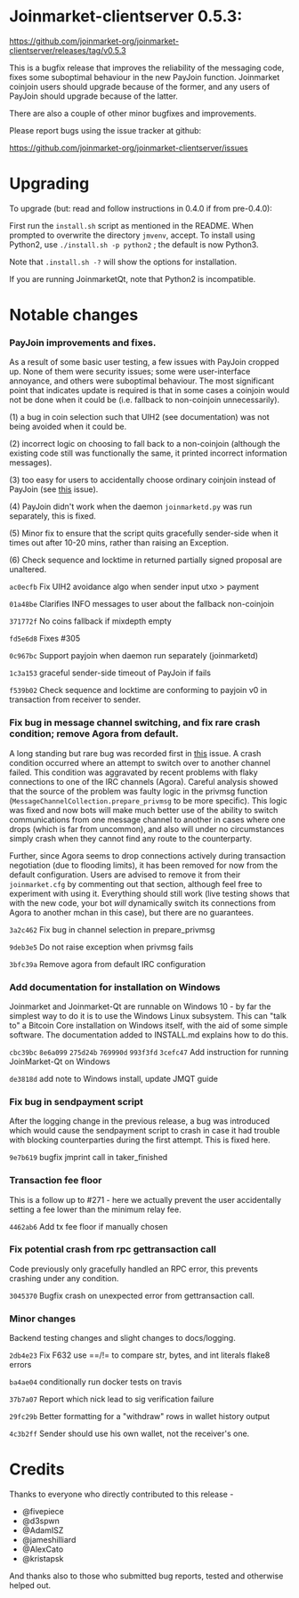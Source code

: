 Joinmarket-clientserver 0.5.3:
=================

<https://github.com/joinmarket-org/joinmarket-clientserver/releases/tag/v0.5.3>

This is a bugfix release that improves the reliability of the messaging code, fixes some suboptimal behaviour in the new PayJoin function.
Joinmarket coinjoin users should upgrade because of the former, and any users of PayJoin should upgrade because of the latter.

There are also a couple of other minor bugfixes and improvements.

Please report bugs using the issue tracker at github:

<https://github.com/joinmarket-org/joinmarket-clientserver/issues>

Upgrading 
=========

To upgrade (but: read and follow instructions in 0.4.0 if from pre-0.4.0):

First run the `install.sh` script as mentioned in the README. When prompted to overwrite the directory `jmvenv`, accept.
To install using Python2, use `./install.sh -p python2` ; the default is now Python3.

Note that `.install.sh -?` will show the options for installation.

If you are running JoinmarketQt, note that Python2 is incompatible.

Notable changes
===============

### PayJoin improvements and fixes.

As a result of some basic user testing, a few issues with PayJoin cropped up. None of them were security issues;
some were user-interface annoyance, and others were suboptimal behaviour. The most significant point that indicates
update is required is that in some cases a coinjoin would not be done when it could be (i.e. fallback to non-coinjoin
unnecessarily).

(1) a bug in coin selection such that UIH2 (see documentation) was not being avoided when it could be.

(2) incorrect logic on choosing to fall back to a non-coinjoin (although the existing code still was functionally the same, it printed incorrect information messages).

(3) too easy for users to accidentally choose ordinary coinjoin instead of PayJoin (see [this](https://github.com/JoinMarket-Org/joinmarket-clientserver/issues/305) issue).

(4) PayJoin didn't work when the daemon `joinmarketd.py` was run separately, this is fixed.

(5) Minor fix to ensure that the script quits gracefully sender-side when it times out after 10-20 mins, rather than raising an Exception.

(6) Check sequence and locktime in returned partially signed proposal are unaltered.

`ac0ecfb` Fix UIH2 avoidance algo when sender input utxo > payment

`01a48be` Clarifies INFO messages to user about the fallback non-coinjoin

`371772f` No coins fallback if mixdepth empty

`fd5e6d8` Fixes #305

`0c967bc` Support payjoin when daemon run separately (joinmarketd)

`1c3a153` graceful sender-side timeout of PayJoin if fails

`f539b02` Check sequence and locktime are conforming to payjoin v0 in transaction from receiver to sender.

### Fix bug in message channel switching, and fix rare crash condition; remove Agora from default.

A long standing but rare bug was recorded first in [this](https://github.com/JoinMarket-Org/joinmarket-clientserver/issues/105) issue.
A crash condition occurred where an attempt to switch over to another channel failed. This condition was aggravated by recent problems with
flaky connections to one of the IRC channels (Agora). Careful analysis showed that the source of the problem was faulty logic in the privmsg
function (`MessageChannelCollection.prepare_privmsg` to be more specific). This logic was fixed and now bots will make much better use of
the ability to switch communications from one message channel to another in cases where one drops (which is far from uncommon), and also will
under no circumstances simply crash when they cannot find any route to the counterparty.

Further, since Agora seems to drop connections actively during transaction negotiation (due to flooding limits), it has been removed for now
from the default configuration. Users are advised to remove it from their `joinmarket.cfg` by commenting out that section, although feel free
to experiment with using it. Everything should still work (live testing shows that with the new code, your bot *will* dynamically switch its
connections from Agora to another mchan in this case), but there are no guarantees.

`3a2c462` Fix bug in channel selection in prepare_privmsg

`9deb3e5` Do not raise exception when privmsg fails

`3bfc39a` Remove agora from default IRC configuration

### Add documentation for installation on Windows

Joinmarket and Joinmarket-Qt are runnable on Windows 10 - by far the simplest way to do it is to
use the Windows Linux subsystem. This can "talk to" a Bitcoin Core installation on Windows itself,
with the aid of some simple software. The documentation added to INSTALL.md explains how to do this.

`cbc39bc` `8e6a099` `275d24b` `769990d` `993f3fd` `3cefc47` Add instruction for running JoinMarket-Qt on Windows

`de3818d` add note to Windows install, update JMQT guide

### Fix bug in sendpayment script

After the logging change in the previous release, a bug was introduced which would cause the sendpayment
script to crash in case it had trouble with blocking counterparties during the first attempt. This is fixed here.

`9e7b619` bugfix jmprint call in taker_finished

### Transaction fee floor

This is a follow up to #271 - here we actually prevent the user accidentally setting a fee lower than the
minimum relay fee.

`4462ab6` Add tx fee floor if manually chosen

### Fix potential crash from rpc gettransaction call

Code previously only gracefully handled an RPC error, this prevents crashing under any condition.

`3045370` Bugfix crash on unexpected error from gettransaction call.

### Minor changes

Backend testing changes and slight changes to docs/logging.

`2db4e23` Fix F632 use ==/!= to compare str, bytes, and int literals flake8 errors

`ba4ae04` conditionally run docker tests on travis

`37b7a07` Report which nick lead to sig verification failure

`29fc29b` Better formatting for a "withdraw" rows in wallet history output

`4c3b2ff` Sender should use his own wallet, not the receiver's one.


Credits
=======

Thanks to everyone who directly contributed to this release -

- @fivepiece
- @d3spwn
- @AdamISZ
- @jameshilliard
- @AlexCato
- @kristapsk

And thanks also to those who submitted bug reports, tested and otherwise helped out.


